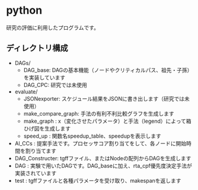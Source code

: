 # python
研究の評価に利用したプログラムです。

## ディレクトリ構成
- DAGs/
  - DAG_base: DAGの基本機能（ノードやクリティカルパス、祖先・子孫）を実装しています
  - DAG_CPC:  研究では未使用
- evaluate/
  - JSONexporter:       スケジュール結果をJSONに書き出します（研究では未使用）
  - make_compare_graph: 手法の有利不利比較グラフを生成します
  - make_graph        : x（変化させたパラメータ）と手法（legend）によって箱ひげ図を生成します
  - speed_up          : 関数名speedup_table、speedupを表示します
- Al_CCs         : 提案手法です。プロセッサコア割り当てをして、各ノードに開始時間を割り当てます
- DAG_Constructer: tgffファイル、またはNodeの配列からDAGを生成します
- DAG            : 実験で用いたDAGです。DAG_baseに加え、rta_cpf優先度決定手法が実装されています
- test           : tgffファイルと各種パラメータを受け取り、makespanを返します
